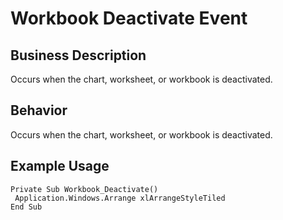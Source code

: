 # Workbook Deactivate Event

## Business Description
Occurs when the chart, worksheet, or workbook is deactivated.

## Behavior
Occurs when the chart, worksheet, or workbook is deactivated.

## Example Usage
```vba
Private Sub Workbook_Deactivate() 
 Application.Windows.Arrange xlArrangeStyleTiled 
End Sub
```